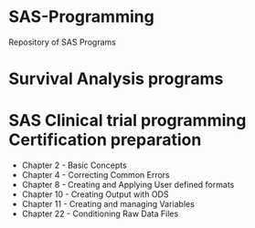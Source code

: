 # SAS-Programming

Repository of SAS Programs

# Survival Analysis programs

# SAS Clinical trial programming Certification preparation 

* Chapter 2 - Basic Concepts
* Chapter 4 - Correcting Common Errors
* Chapter 8 - Creating and Applying User defined formats
* Chapter 10 - Creating Output with ODS
* Chapter 11 - Creating and managing Variables
* Chapter 22 - Conditioning Raw Data Files
